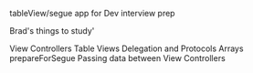 
tableView/segue app for Dev interview prep

Brad's things to study'

View Controllers
Table Views
Delegation and Protocols
Arrays
prepareForSegue
Passing data between View Controllers